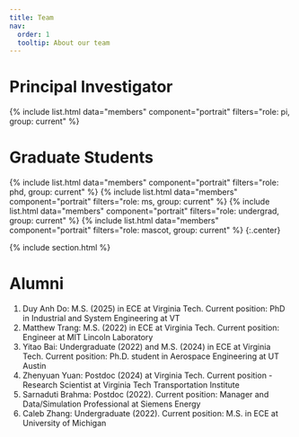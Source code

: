 ```yaml
---
title: Team
nav:
  order: 1
  tooltip: About our team
---
```


# <i class="fas fa-users"></i>Principal Investigator
{%
  include list.html
  data="members"
  component="portrait"
  filters="role: pi, group: current"
%}

# <i class="fas fa-users"></i>Graduate Students
{%
  include list.html
  data="members"
  component="portrait"
  filters="role: phd, group: current"
%}
{%
  include list.html
  data="members"
  component="portrait"
  filters="role: ms, group: current"
%}
{%
  include list.html
  data="members"
  component="portrait"
  filters="role: undergrad, group: current"
%}
{%
  include list.html
  data="members"
  component="portrait"
  filters="role: mascot, group: current"
%}
{:.center}

{% include section.html %}


# <i class="fas fa-users"></i>Alumni
1. Duy Anh Do: M.S. (2025) in ECE at Virginia Tech. Current position: PhD in Industrial and System Engineering at VT
1. Matthew Trang: M.S. (2022) in ECE at Virginia Tech. Current position: Engineer at MIT Lincoln Laboratory
2. Yitao Bai: Undergraduate (2022) and M.S. (2024) in ECE at Virginia Tech. Current position: Ph.D. student in Aerospace Engineering at UT Austin
3. Zhenyuan Yuan: Postdoc (2024) at Virginia Tech. Current position - Research Scientist at Virginia Tech Transportation Institute
4. Sarnaduti Brahma: Postdoc (2022).  Current position: Manager and Data/Simulation Professional at Siemens Energy
5. Caleb Zhang: Undergraduate (2022). Current position: M.S. in ECE at University of Michigan

